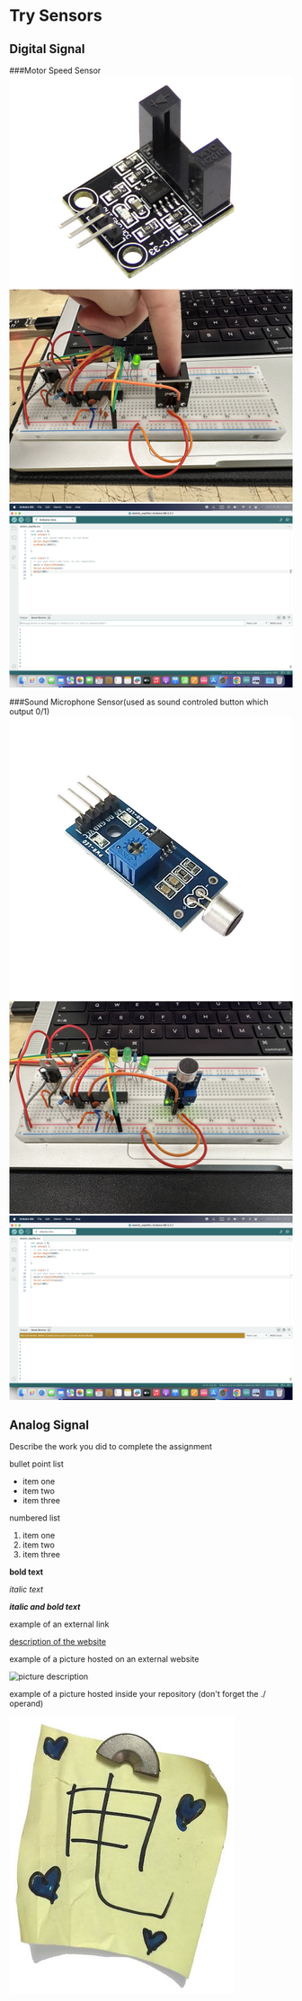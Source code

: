 # Try Sensors

## Digital Signal
###Motor Speed Sensor
![Motor Speed Sensor Photo](images/MotorSpeedSensor.jpg)
![Motor Speed Sensor circuit](images/MotorCircuit.jpg)
![Motor Speed Sensor Output](images/Motor.png)


###Sound Microphone Sensor(used as sound controled button which output 0/1)
![Sound Microphone Sensor Photo](images/SoundMicrophoneSensor.jpg)
![Sound Microphone Sensor circuit](images/Sound1Circuit.jpg)
![Sound Microphone Sensor Output](images/Sound1.png)

## Analog Signal
Describe the work you did to complete the assignment

bullet point list
* item one
* item two
* item three

numbered list
1. item one
2. item two
3. item three

**bold text**

*italic text*

***italic and bold text***

example of an external link

[description of the website](https://www.https://www.example.com/)

example of a picture hosted on an external website

![picture description](https://djmag.com/sites/default/files/storyimages/Clara_Rockmore.jpg)

example of a picture hosted inside your repository (don't forget the ./ operand)

![picture description](./images/example.jpg)
